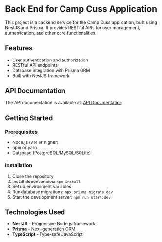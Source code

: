 # Back End for Camp Cuss Application

This project is a backend service for the Camp Cuss application, built using NestJS and Prisma. It provides RESTful APIs for user management, authentication, and other core functionalities.

## Features

- User authentication and authorization
- RESTful API endpoints
- Database integration with Prisma ORM
- Built with NestJS framework

## API Documentation

The API documentation is available at: [API Documentation](https://camp-cuss.postman.co/workspace/Team-Camp-Cuss~7ed9dac4-9482-40d5-8352-be9e2c9b3472/collection/49022751-b824d568-683a-4469-a4f1-51432ca3d79f?action=share&source=copy-link&creator=49022751)

## Getting Started

### Prerequisites

- Node.js (v14 or higher)
- npm or yarn
- Database (PostgreSQL/MySQL/SQLite)

### Installation

1. Clone the repository
2. Install dependencies: `npm install`
3. Set up environment variables
4. Run database migrations: `npx prisma migrate dev`
5. Start the development server: `npm run start:dev`

## Technologies Used

- **NestJS** - Progressive Node.js framework
- **Prisma** - Next-generation ORM
- **TypeScript** - Type-safe JavaScript
